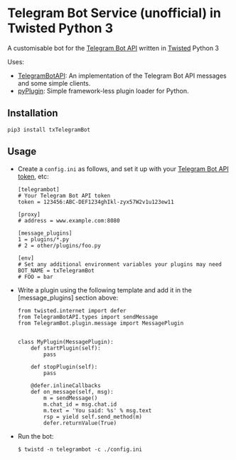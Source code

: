 # Telegram Bot Service (unofficial) in Twisted Python 3

A customisable bot for the [Telegram Bot API](https://core.telegram.org/bots/api) written in [Twisted](https://twistedmatrix.com) Python 3

Uses:
* [TelegramBotAPI](https://github.com/sourcesimian/pyTelegramBotAPI): An implementation of the Telegram Bot API messages and some simple clients.
* [pyPlugin](https://github.com/sourcesimian/pyPlugin): Simple framework-less plugin loader for Python.

## Installation
```
pip3 install txTelegramBot
```

## Usage
* Create a ```config.ini``` as follows, and set it up with your
[Telegram Bot API token](https://core.telegram.org/bots/api#authorizing-your-bot), etc:
    ```
    [telegrambot]
    # Your Telegram Bot API token
    token = 123456:ABC-DEF1234ghIkl-zyx57W2v1u123ew11

    [proxy]
    # address = www.example.com:8080

    [message_plugins]
    1 = plugins/*.py
    # 2 = other/plugins/foo.py

    [env]
    # Set any additional environment variables your plugins may need
    BOT_NAME = txTelegramBot
    # FOO = bar
    ```

* Write a plugin using the following template and add it in the \[message_plugins\] section above:
    ```
    from twisted.internet import defer
    from TelegramBotAPI.types import sendMessage
    from TelegramBot.plugin.message import MessagePlugin


    class MyPlugin(MessagePlugin):
        def startPlugin(self):
            pass

        def stopPlugin(self):
            pass

        @defer.inlineCallbacks
        def on_message(self, msg):
            m = sendMessage()
            m.chat_id = msg.chat.id
            m.text = 'You said: %s' % msg.text
            rsp = yield self.send_method(m)
            defer.returnValue(True)
    ```

* Run the bot:
    ```
    $ twistd -n telegrambot -c ./config.ini
    ```

